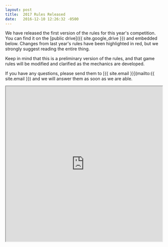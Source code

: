 ```yaml
---
layout: post
title:  2017 Rules Released
date:   2016-12-10 12:26:32 -0500
---
```


We have released the first version of the rules for this year's competition.  You can find it on the [public drive]({{ site.google_drive }}) and embedded below.  Changes from last year's rules have been highlighted in red, but we strongly suggest reading the entire thing.

Keep in mind that this is a preliminary version of the rules, and that game rules will be modified and clarified as the mechanics are developed.

If you have any questions, please send them to [{{ site.email }}](mailto:{{ site.email }}) and we will answer them as soon as we are able.


<iframe src="https://drive.google.com/file/d/0B9t_FvctPBdiUGFnQ2JQZDBXU2s/preview" width="100%" height="500"></iframe>
